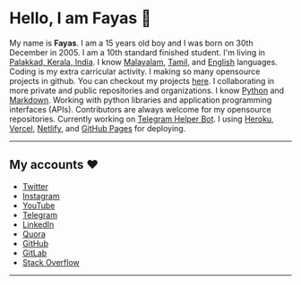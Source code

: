 # Hello, I am Fayas 👋

My name is **Fayas**.
I am a 15 years old boy and I was born on 30th December in 2005.
I am a 10th standard finished student.
I'm living in [Palakkad, Kerala, India](https://maps.app.goo.gl/qnG1KWshmAa8UEcf7).
I know [Malayalam](https://google.com/search?q=Malayalam), [Tamil](https://google.com/search?q=Tamil), and [English](https://google.com/search?q=English) languages. Coding is my extra carricular activity.
I making so many opensource projects in github.
You can checkout my projects [here](https://projects.fayas.me).
I collaborating in more private and public repositories and organizations.
I know [Python](https://www.python.org) and [Markdown](https://daringfireball.net/projects/markdown/).
Working with python libraries and application programming interfaces (APIs).
Contributors are always welcome for my opensource repositories.
Currently working on [Telegram Helper Bot](https://github.com/TelegramHelpBot).
I using [Heroku](https://heroku.com), [Vercel](https://vercel.com), [Netlify](https://netlify.com), and [GitHub Pages](https://pages.github.com) for deploying.

---

## My accounts ❤️

- [Twitter](https://twitter.com/FayasNoushad)
- [Instagram](https://instagram.com/TheFayas)
- [YouTube](https://youtube.com/channel/UCqC-Yzy8J9FuTH_lDRhBMCA)
- [Telegram](https://telegram.me/FayasNoushad)
- [LinkedIn](https://www.linkedin.com/in/fayasnoushad)
- [Quora](https://www.quora.com/profile/Fayas-Noushad-1)
- [GitHub](https://github.com/FayasNoushad)
- [GitLab](https://gitlab.com/FayasNoushad)
- [Stack Overflow](https://stackoverflow.com/users/16129096/fayas-noushad)

---
